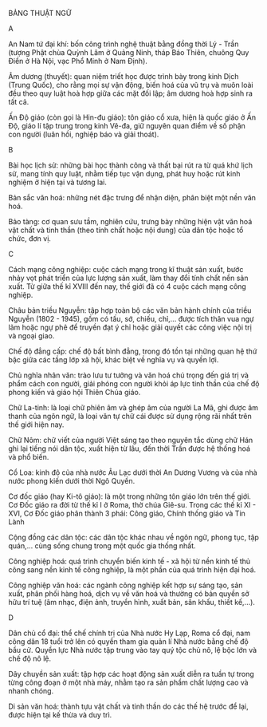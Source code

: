 BẢNG THUẬT NGỮ

A

An Nam tứ đại khí: bốn công trình nghệ thuật bằng đồng thời Lý - Trần (tượng Phật chùa Quỳnh Lâm ở Quảng Ninh, tháp Báo Thiên, chuông Quy Điền ở Hà Nội, vạc Phổ Minh ở Nam Định).

Âm dương (thuyết): quan niệm triết học được trình bày trong kinh Dịch (Trung Quốc), cho rằng mọi sự vận động, biến hoá của vũ trụ và muôn loài đều theo quy luật hoà hợp giữa các mặt đối lập; âm dương hoà hợp sinh ra tất cả.

Ấn Độ giáo (còn gọi là Hin-đu giáo): tôn giáo cổ xưa, hiện là quốc giáo ở Ấn Độ, giáo lí tập trung trong kinh Vê-đa, giữ nguyên quan điểm về số phận con người (luân hồi, nghiệp báo và giải thoát).

B

Bài học lịch sử: những bài học thành công và thất bại rút ra từ quá khứ lịch sử, mang tính quy luật, nhằm tiếp tục vận dụng, phát huy hoặc rút kinh nghiệm ở hiện tại và tương lai.

Bản sắc văn hoá: những nét đặc trưng để nhận diện, phân biệt một nền văn hoá.

Bảo tàng: cơ quan sưu tầm, nghiên cứu, trưng bày những hiện vật văn hoá vật chất và tinh thần (theo tính chất hoặc nội dung) của dân tộc hoặc tổ chức, đơn vị.

C

Cách mạng công nghiệp: cuộc cách mạng trong kĩ thuật sản xuất, bước nhảy vọt phát triển của lực lượng sản xuất, làm thay đổi tính chất nền sản xuất. Từ giữa thế kỉ XVIII đến nay, thế giới đã có 4 cuộc cách mạng công nghiệp.

Châu bản triều Nguyễn: tập hợp toàn bộ các văn bản hành chính của triều Nguyễn (1802 - 1945), gồm có tấu, sớ, chiếu, chỉ,... được tích thân vua ngự lãm hoặc ngự phê để truyền đạt ý chỉ hoặc giải quyết các công việc nội trị và ngoại giao.

Chế độ đẳng cấp: chế độ bất bình đẳng, trong đó tồn tại những quan hệ thứ bậc giữa các tầng lớp xã hội, khác biệt về nghĩa vụ và quyền lợi.

Chủ nghĩa nhân văn: trào lưu tư tưởng và văn hoá chú trọng đến giá trị và phẩm cách con người, giải phóng con người khỏi áp lực tinh thần của chế độ phong kiến và giáo hội Thiên Chúa giáo.

Chữ La-tinh: là loại chữ phiên âm và ghép âm của người La Mã, ghi được âm thanh của ngôn ngữ, là loại văn tự chữ cái được sử dụng rộng rãi nhất trên thế giới hiện nay.

Chữ Nôm: chữ viết của người Việt sáng tạo theo nguyên tắc dùng chữ Hán ghi lại tiếng nói dân tộc, xuất hiện từ lâu, đến thời Trần được hệ thống hoá và phổ biến.

Cổ Loa: kinh đô của nhà nước Âu Lạc dưới thời An Dương Vương và của nhà nước phong kiến dưới thời Ngô Quyền.

Cơ đốc giáo (hay Ki-tô giáo): là một trong những tôn giáo lớn trên thế giới. Cơ Đốc giáo ra đời từ thế kỉ I ở Roma, thờ chúa Giê-su. Trong các thế kỉ XI - XVI, Cơ Đốc giáo phân thành 3 phái: Công giáo, Chính thống giáo và Tin Lành

Cộng đồng các dân tộc: các dân tộc khác nhau về ngôn ngữ, phong tục, tập quán,... cùng sống chung trong một quốc gia thống nhất.

Công nghiệp hoá: quá trình chuyển biến kinh tế - xã hội từ nền kinh tế thủ công sang nền kinh tế công nghiệp, là một phần của quá trình hiện đại hoá.

Công nghiệp văn hoá: các ngành công nghiệp kết hợp sự sáng tạo, sản xuất, phân phối hàng hoá, dịch vụ về văn hoá và thường có bản quyền sở hữu trí tuệ (âm nhạc, điện ảnh, truyền hình, xuất bản, sân khấu, thiết kế,...).

D

Dân chủ cổ đại: thể chế chính trị của Nhà nước Hy Lạp, Roma cổ đại, nam công dân 18 tuổi trở lên có quyền tham gia quản lí Nhà nước bằng chế độ bầu cử. Quyền lực Nhà nước tập trung vào tay quý tộc chủ nô, lệ bộc lớn và chế độ nô lệ.

Dây chuyền sản xuất: tập hợp các hoạt động sản xuất diễn ra tuần tự trong từng công đoạn ở một nhà máy, nhằm tạo ra sản phẩm chất lượng cao và nhanh chóng.

Di sản văn hoá: thành tựu vật chất và tinh thần do các thế hệ trước để lại, được hiện tại kế thừa và duy trì.